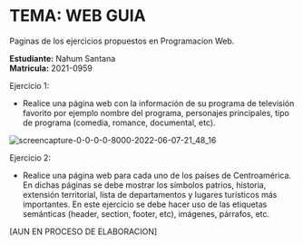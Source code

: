 


# TEMA: WEB GUIA
Paginas de los ejercicios propuestos en Programacion Web.


**Estudiante:** Nahum Santana <br>
**Matricula:** 2021-0959

Ejercicio 1:
- Realice una página web con la información de su programa de televisión favorito por ejemplo
nombre del programa, personajes principales, tipo de programa (comedia, romance,
documental, etc).

![screencapture-0-0-0-0-8000-2022-06-07-21_48_16](https://user-images.githubusercontent.com/37852973/172735104-67cb20ac-4d3e-438f-b6b7-39e888418dc0.png)

Ejercicio 2:
- Realice una página web para cada uno de los países de Centroamérica. En dichas páginas se
debe mostrar los símbolos patrios, historia, extensión territorial, lista de departamentos y
lugares turísticos más importantes. En este ejercicio se debe hacer uso de las etiquetas
semánticas (header, section, footer, etc), imágenes, párrafos, etc.

[AUN EN PROCESO DE ELABORACION]
